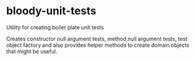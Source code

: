 # bloody-unit-tests
Utility for creating boiler plate unit tests

Creates constructor null argument tests, method null argument tests, test object factory and also provides helper methods to create domain objects that might be useful.
